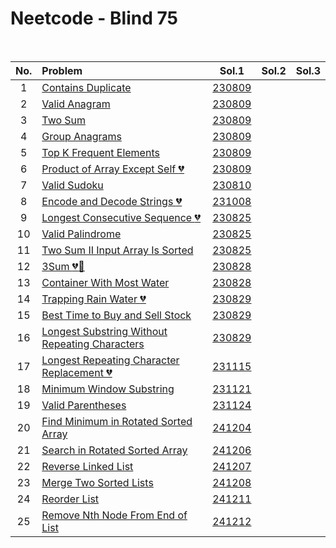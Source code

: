 # Neetcode - Blind 75

<br>

|No.|Problem|Sol.1|Sol.2|Sol.3|
|:-:|:------|:---:|:---:|:---:|
| 1|[Contains Duplicate](https://leetcode.com/problems/contains-duplicate/)|[230809](230809_01.py)|||
| 2|[Valid Anagram](https://leetcode.com/problems/valid-anagram/)|[230809](230809_02.py)|||
| 3|[Two Sum](https://leetcode.com/problems/two-sum/)|[230809](230809_03.py)|||
| 4|[Group Anagrams](https://leetcode.com/problems/group-anagrams/)|[230809](230809_04.py)|||
| 5|[Top K Frequent Elements](https://leetcode.com/problems/top-k-frequent-elements/)|[230809](230809_05.py)|||
| 6|[Product of Array Except Self :broken_heart:](https://leetcode.com/problems/product-of-array-except-self/)|[230809](230809_06.py)|||
| 7|[Valid Sudoku](https://leetcode.com/problems/valid-sudoku/)|[230810](230810_01.py)|||
| 8|[Encode and Decode Strings :broken_heart:](https://leetcode.com/problems/encode-and-decode-strings/)|[231008](231008_01.py)|||
| 9|[Longest Consecutive Sequence :broken_heart:](https://leetcode.com/problems/longest-consecutive-sequence/)|[230825](230825_01.py)|||
|10|[Valid Palindrome](https://leetcode.com/problems/valid-palindrome/)|[230825](230825_02.py)|||
|11|[Two Sum II Input Array Is Sorted](https://leetcode.com/problems/two-sum-ii-input-array-is-sorted/submissions/)|[230825](230825_03.py)|||
|12|[3Sum :broken_heart::hammer:](https://leetcode.com/problems/3sum/description/)|[230828](230828_01.py)|||
|13|[Container With Most Water](https://leetcode.com/problems/container-with-most-water/description/)|[230828](230828_02.py)|||
|14|[Trapping Rain Water :broken_heart:](https://leetcode.com/problems/trapping-rain-water/description/)|[230829](230829_01.py)|||
|15|[Best Time to Buy and Sell Stock](https://leetcode.com/problems/best-time-to-buy-and-sell-stock/submissions/)|[230829](230829_02.py)|||
|16|[Longest Substring Without Repeating Characters](https://leetcode.com/problems/longest-substring-without-repeating-characters/description/)|[230829](230829_03.py)|||
|17|[Longest Repeating Character Replacement :broken_heart:](https://leetcode.com/problems/longest-repeating-character-replacement/)|[231115](neetcode/231115.py)|||
|18|[Minimum Window Substring](https://leetcode.com/problems/minimum-window-substring/)|[231121](neetcode/231121.py)|||
|19|[Valid Parentheses](https://leetcode.com/problems/valid-parentheses/)|[231124](neetcode/231124.py)|||
|20|[Find Minimum in Rotated Sorted Array](https://leetcode.com/problems/find-minimum-in-rotated-sorted-array/)|[241204](neetcode/241204.py)|||
|21|[Search in Rotated Sorted Array](https://leetcode.com/problems/search-in-rotated-sorted-array/)|[241206](neetcode/241206.py)|||
|22|[Reverse Linked List](https://leetcode.com/problems/reverse-linked-list/)|[241207](neetcode/241207.py)|||
|23|[Merge Two Sorted Lists](https://leetcode.com/problems/merge-two-sorted-lists/)|[241208](neetcode/241208.py)|||
|24|[Reorder List](https://leetcode.com/problems/reorder-list/)|[241211](neetcode/241211.py)|||
|25|[Remove Nth Node From End of List](https://leetcode.com/problems/remove-nth-node-from-end-of-list/)|[241212](neetcode/241212.py)|||